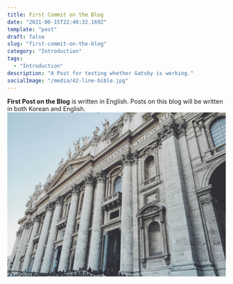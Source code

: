```yaml
---
title: First Commit on the Blog
date: "2021-06-15T22:40:32.169Z"
template: "post"
draft: false
slug: "first-commit-on-the-blog"
category: "Introduction"
tags:
  - "Introduction"
description: "A Post for testing whether Gatsby is working."
socialImage: "/media/42-line-bible.jpg"
---
```


**First Post on the Blog** is written in English. Posts on this blog will be written in both Korean and English. 
![Nulla faucibus vestibulum eros in tempus. Vestibulum tempor imperdiet velit nec dapibus](/media/image-3.jpg)